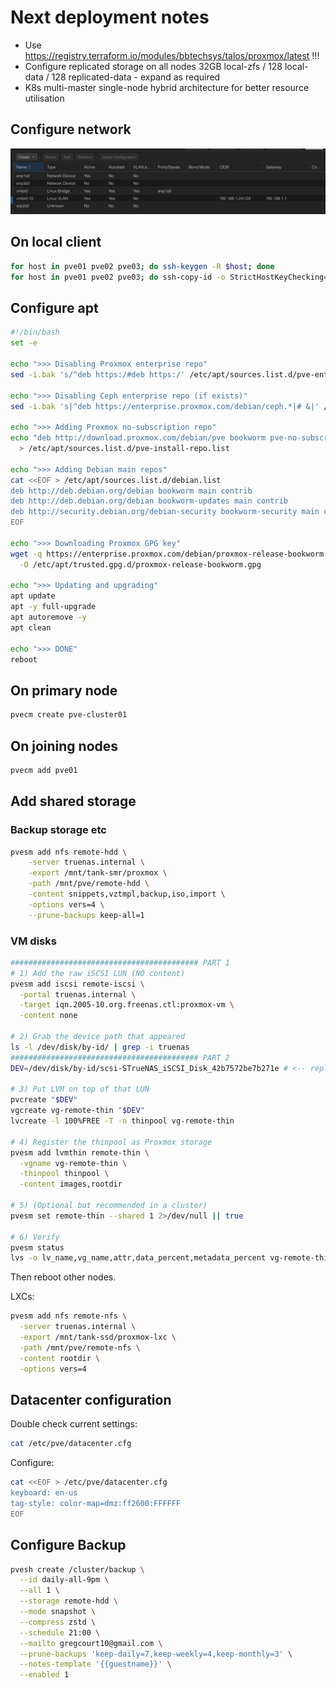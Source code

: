 # Next deployment notes

- Use https://registry.terraform.io/modules/bbtechsys/talos/proxmox/latest !!!
- Configure replicated storage on all nodes 32GB local-zfs / 128 local-data / 128 replicated-data - expand as required
- K8s multi-master single-node hybrid architecture for better resource utilisation

## Configure network

![alt text](image.png)

## On local client

```bash
for host in pve01 pve02 pve03; do ssh-keygen -R $host; done
for host in pve01 pve02 pve03; do ssh-copy-id -o StrictHostKeyChecking=no root@$host; done
```

## Configure apt

```bash
#!/bin/bash
set -e

echo ">>> Disabling Proxmox enterprise repo"
sed -i.bak 's/^deb https:/#deb https:/' /etc/apt/sources.list.d/pve-enterprise.list 2>/dev/null || true

echo ">>> Disabling Ceph enterprise repo (if exists)"
sed -i.bak 's|^deb https://enterprise.proxmox.com/debian/ceph.*|# &|' /etc/apt/sources.list.d/*ceph*.list 2>/dev/null || true

echo ">>> Adding Proxmox no-subscription repo"
echo "deb http://download.proxmox.com/debian/pve bookworm pve-no-subscription" \
  > /etc/apt/sources.list.d/pve-install-repo.list

echo ">>> Adding Debian main repos"
cat <<EOF > /etc/apt/sources.list.d/debian.list
deb http://deb.debian.org/debian bookworm main contrib
deb http://deb.debian.org/debian bookworm-updates main contrib
deb http://security.debian.org/debian-security bookworm-security main contrib
EOF

echo ">>> Downloading Proxmox GPG key"
wget -q https://enterprise.proxmox.com/debian/proxmox-release-bookworm.gpg \
  -O /etc/apt/trusted.gpg.d/proxmox-release-bookworm.gpg

echo ">>> Updating and upgrading"
apt update
apt -y full-upgrade
apt autoremove -y
apt clean

echo ">>> DONE"
reboot
```

## On primary node

```bash
pvecm create pve-cluster01
```

## On joining nodes

```bash
pvecm add pve01
```

## Add shared storage

### Backup storage etc

```bash
pvesm add nfs remote-hdd \
    -server truenas.internal \
    -export /mnt/tank-smr/proxmox \
    -path /mnt/pve/remote-hdd \
    -content snippets,vztmpl,backup,iso,import \
    -options vers=4 \
    --prune-backups keep-all=1
```

### VM disks

```bash - RUN ON PRIMARY NODE!
########################################## PART 1
# 1) Add the raw iSCSI LUN (NO content)
pvesm add iscsi remote-iscsi \
  -portal truenas.internal \
  -target iqn.2005-10.org.freenas.ctl:proxmox-vm \
  -content none

# 2) Grab the device path that appeared
ls -l /dev/disk/by-id/ | grep -i truenas
########################################## PART 2
DEV=/dev/disk/by-id/scsi-STrueNAS_iSCSI_Disk_42b7572be7b271e # <-- replace!!!

# 3) Put LVM on top of that LUN
pvcreate "$DEV"
vgcreate vg-remote-thin "$DEV"
lvcreate -l 100%FREE -T -n thinpool vg-remote-thin

# 4) Register the thinpool as Proxmox storage
pvesm add lvmthin remote-thin \
  -vgname vg-remote-thin \
  -thinpool thinpool \
  -content images,rootdir

# 5) (Optional but recommended in a cluster)
pvesm set remote-thin --shared 1 2>/dev/null || true

# 6) Verify
pvesm status
lvs -o lv_name,vg_name,attr,data_percent,metadata_percent vg-remote-thin
```

Then reboot other nodes.

LXCs:

```bash
pvesm add nfs remote-nfs \
  -server truenas.internal \
  -export /mnt/tank-ssd/proxmox-lxc \
  -path /mnt/pve/remote-nfs \
  -content rootdir \
  -options vers=4
```

## Datacenter configuration

Double check current settings:

```bash
cat /etc/pve/datacenter.cfg
```

Configure:

```bash
cat <<EOF > /etc/pve/datacenter.cfg
keyboard: en-us
tag-style: color-map=dmz:ff2600:FFFFFF
EOF
```

## Configure Backup

```bash
pvesh create /cluster/backup \
  --id daily-all-9pm \
  --all 1 \
  --storage remote-hdd \
  --mode snapshot \
  --compress zstd \
  --schedule 21:00 \
  --mailto gregcourt10@gmail.com \
  --prune-backups 'keep-daily=7,keep-weekly=4,keep-monthly=3' \
  --notes-template '{{guestname}}' \
  --enabled 1
```
